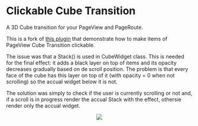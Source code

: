 # Clickable Cube Transition


A 3D Cube transition for your PageView and PageRoute.

This is a fork of [this plugin](https://github.com/aeyrium/cube_transition) that demonstrate how to make items of PageView Cube Transition clickable.

The issue was that a Stack() is used in CubeWidget class. This is needed for the final effect: it adds a black layer on top of items and its opacity decreases gradually based on de scroll position. The problem is that every face of the cube has this layer on top of it (with opacity = 0 when not scrolling) so the accual widget below it is not. 

The solution was simply to check if the user is currently scrolling or not and, if a scroll is in progress render the accual Stack with the effect, othersie render only the accual widget. 

<p align="center">
  <img src="https://media.giphy.com/media/gsnmnzFDRzGZZwJxGa/giphy.gif">
</p>
